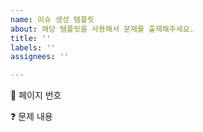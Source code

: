 ```yaml
---
name: 이슈 생성 템플릿
about: 해당 템플릿을 사용해서 문제를 출제해주세요.
title: ''
labels: ''
assignees: ''

---
```


📝 페이지 번호

❓ 문제 내용
